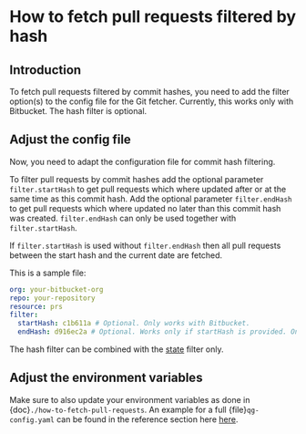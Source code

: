 <!--
SPDX-FileCopyrightText: 2024 grow platform GmbH

SPDX-License-Identifier: MIT
-->

# How to fetch pull requests filtered by hash

## Introduction

To fetch pull requests filtered by commit hashes, you need to add the filter option(s) to the config file for the Git fetcher. Currently, this works only with Bitbucket. The hash filter is optional.

## Adjust the config file

Now, you need to adapt the configuration file for commit hash filtering.

To filter pull requests by commit hashes add the optional parameter `filter.startHash` to get pull requests which where updated after or at the same time as this commit hash.
Add the optional parameter `filter.endHash` to get pull requests which where updated no later than this commit hash was created. `filter.endHash` can only be used together with `filter.startHash`.

If `filter.startHash` is used without `filter.endHash` then all pull requests between the start hash and the current date are fetched.

This is a sample file:

```yaml
org: your-bitbucket-org
repo: your-repository
resource: prs
filter:
  startHash: c1b611a # Optional. Only works with Bitbucket.
  endHash: d916ec2a # Optional. Works only if startHash is provided. Only works with Bitbucket.
```

The hash filter can be combined with the [state](./how-to-fetch-pull-requests-filtered-by-state.md) filter only.

## Adjust the environment variables

Make sure to also update your environment variables as done in {doc}`./how-to-fetch-pull-requests`. An example for a full {file}`qg-config.yaml` can be found in the reference section here [here](../reference/git-fetcher-reference.md).
